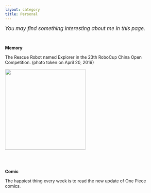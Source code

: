 ```yaml
---
layout: category
title: Personal
---
```

<script src="https://cdn.staticfile.org/jquery/1.12.4/jquery.min.js"></script><!--引入jquery-->
<style>
p.ex1 {margin-bottom:0.2cm}
</style>
<p><t1><big><em> You may find something interesting about me in this page.</em></big></t1></p>

<br>

<t-half><strong>Memory</strong></t-half>
<p><t1>The Rescue Robot named Explorer in the 23th RoboCup China Open Competition. (photo token on April 20, 2019)</t1></p>
<p>
<table border="0">
<tbody>
<tr>
<img src="https://caihuaye.github.io/images/Explorer.jpg" alt="" height="265" class="pimg"/>
</tr>
</tbody>
</table>
</p>

<br>

<t-half><strong>Comic</strong></t-half>
<p><t1>The happiest thing every week is to read the new update of One Piece comics.</t1></p>
